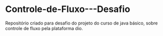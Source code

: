 # Controle-de-Fluxo---Desafio
Repositório criado para desafio do projeto do curso de java básico, sobre controle de fluxo pela plataforma dio.
